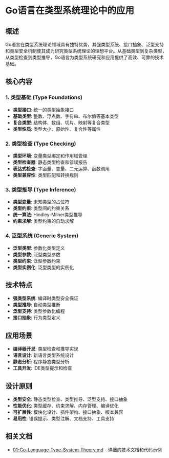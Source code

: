 # Go语言在类型系统理论中的应用

## 概述

Go语言在类型系统理论领域具有独特优势，其强类型系统、接口抽象、泛型支持和类型安全机制使其成为研究类型系统理论的理想平台。从基础类型到复杂类型，从类型检查到类型推导，Go语言为类型系统研究和应用提供了高效、可靠的技术基础。

## 核心内容

### 1. 类型基础 (Type Foundations)

- **类型接口**: 统一的类型抽象接口
- **基础类型**: 整数、浮点数、字符串、布尔值等基本类型
- **复合类型**: 结构体、数组、切片、映射等复合类型
- **类型性质**: 类型大小、原始性、复合性等属性

### 2. 类型检查 (Type Checking)

- **类型环境**: 变量类型绑定和作用域管理
- **类型检查器**: 静态类型检查和错误报告
- **表达式检查**: 字面量、变量、二元运算、函数调用
- **类型兼容性**: 类型匹配和转换规则

### 3. 类型推导 (Type Inference)

- **类型变量**: 未知类型的占位符
- **类型约束**: 类型间的约束关系
- **统一算法**: Hindley-Milner类型推导
- **约束求解**: 类型约束的自动求解

### 4. 泛型系统 (Generic System)

- **泛型类型**: 参数化类型定义
- **类型参数**: 泛型类型参数
- **类型约束**: 泛型参数约束
- **类型实例化**: 泛型类型的实例化

## 技术特点

- **强类型系统**: 编译时类型安全保证
- **类型推导**: 自动类型推断
- **泛型支持**: 类型参数化编程
- **接口抽象**: 行为类型定义

## 应用场景

- **编译器开发**: 类型检查和推导实现
- **语言设计**: 新语言类型系统设计
- **静态分析**: 程序静态类型分析
- **工具开发**: IDE类型提示和检查

## 设计原则

- **类型安全**: 静态类型检查、类型推导、泛型支持、接口抽象
- **性能优化**: 类型缓存、约束求解、内存管理、编译优化
- **可扩展性**: 模块化设计、插件架构、接口抽象、版本兼容
- **易用性**: 错误提示、类型注解、文档支持、工具支持

## 相关文档

- [01-Go-Language-Type-System-Theory.md](./01-Go-Language-Type-System-Theory.md) - 详细的技术文档和代码示例
